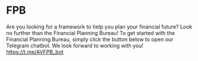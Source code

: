 # FPB
Are you looking for a framework to help you plan your financial future? Look no further than the Financial Planning Bureau!  To get started with the Financial Planning Bureau, simply click the button below to open our Telegram chatbot.  We look forward to working with you!  https://t.me/AVFPB_bot
